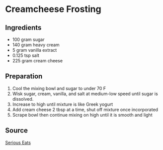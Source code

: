 # Creamcheese Frosting

## Ingredients

- 100 gram sugar
- 140 gram heavy cream
- 5 gram vanilla extract
- 0.125 tsp salt
- 225 gram cream cheese

## Preparation

1. Cool the mixing bowl and sugar to under 70 F
1. Wisk sugar, cream, vanilla, and salt at medium-low speed until sugar is dissolved.
1. Increase to high until mixture is like Greek yogurt
1. Add cream cheese 2 tbsp at a time, shut off mixture once incorporated
1. Scrape bowl then continue mixing on high until it is smooth and light

## Source

[Serious Eats](https://www.seriouseats.com/cream-cheese-frosting-recipe)
